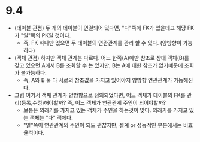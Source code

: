 # 9.4
- (테이블 관점) 두 개의 테이블이 연결되어 있다면, "다"쪽에 FK가 있을테고 해당 FK가 "일"쪽의 PK일 것이다.
    - 즉, FK 하나만 있으면 두 테이블의 연관관계를 관리 할 수 있다. (양방향이 가능하다)
- (객체 관점) 하지만 객체 관계는 다르다. 어느 한쪽(A)에만 참조로 상대 객체(B)를 갖고 있으면 A에서 B를 조회할 수 는 있지만, B는 A에 대한 참조가 없기떄문에 조회가 불가능하다.
    - 즉, A와 B 둘 다 서로의 참조값을 가지고 있어야지 양방향 연관관계가 가능해진다.
- 그럼 여기서 객체 관계가 양방향으로 정의되었다면, 어느 객체가 테이블의 FK를 관리(등록,수정)해야할까? 즉, 어느 객체가 연관관계 주인이 되어야할까?
    - 보통은 외래키를 가지고 있는 객체가 주인을 하는것이 맞다. 외래키를 가지고 있는 객체는 "다" 객체다.
    - "일"쪽이 연관관계의 주인이 되도 괜찮지만, 설계 or 성능적인 부분에서는 비효율적이다.
